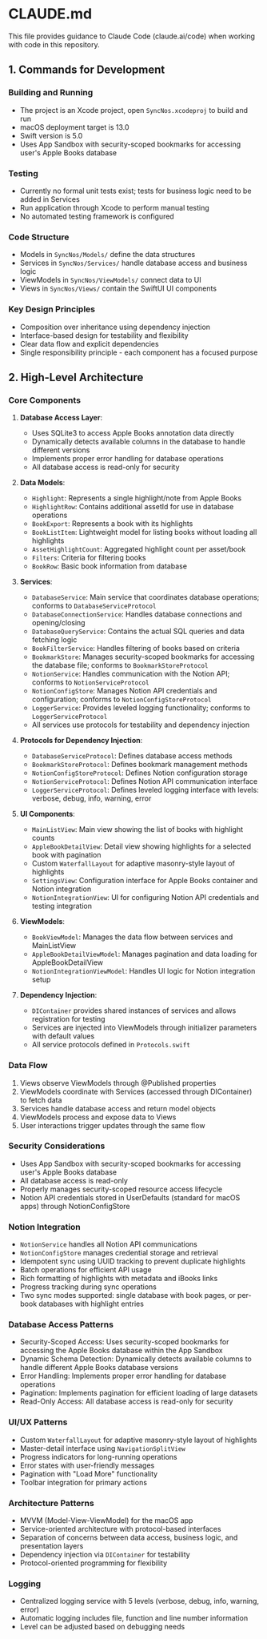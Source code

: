 # CLAUDE.md

This file provides guidance to Claude Code (claude.ai/code) when working with code in this repository.

## 1. Commands for Development

### Building and Running
- The project is an Xcode project, open `SyncNos.xcodeproj` to build and run
- macOS deployment target is 13.0
- Swift version is 5.0
- Uses App Sandbox with security-scoped bookmarks for accessing user's Apple Books database

### Testing
- Currently no formal unit tests exist; tests for business logic need to be added in Services
- Run application through Xcode to perform manual testing
- No automated testing framework is configured

### Code Structure
- Models in `SyncNos/Models/` define the data structures
- Services in `SyncNos/Services/` handle database access and business logic
- ViewModels in `SyncNos/ViewModels/` connect data to UI
- Views in `SyncNos/Views/` contain the SwiftUI UI components

### Key Design Principles
- Composition over inheritance using dependency injection
- Interface-based design for testability and flexibility
- Clear data flow and explicit dependencies
- Single responsibility principle - each component has a focused purpose

## 2. High-Level Architecture

### Core Components
1. **Database Access Layer**:
   - Uses SQLite3 to access Apple Books annotation data directly
   - Dynamically detects available columns in the database to handle different versions
   - Implements proper error handling for database operations
   - All database access is read-only for security

2. **Data Models**:
   - `Highlight`: Represents a single highlight/note from Apple Books
   - `HighlightRow`: Contains additional assetId for use in database operations
   - `BookExport`: Represents a book with its highlights
   - `BookListItem`: Lightweight model for listing books without loading all highlights
   - `AssetHighlightCount`: Aggregated highlight count per asset/book
   - `Filters`: Criteria for filtering books
   - `BookRow`: Basic book information from database

3. **Services**:
   - `DatabaseService`: Main service that coordinates database operations; conforms to `DatabaseServiceProtocol`
   - `DatabaseConnectionService`: Handles database connections and opening/closing
   - `DatabaseQueryService`: Contains the actual SQL queries and data fetching logic
   - `BookFilterService`: Handles filtering of books based on criteria
   - `BookmarkStore`: Manages security-scoped bookmarks for accessing the database file; conforms to `BookmarkStoreProtocol`
   - `NotionService`: Handles communication with the Notion API; conforms to `NotionServiceProtocol`
   - `NotionConfigStore`: Manages Notion API credentials and configuration; conforms to `NotionConfigStoreProtocol`
   - `LoggerService`: Provides leveled logging functionality; conforms to `LoggerServiceProtocol`
   - All services use protocols for testability and dependency injection

4. **Protocols for Dependency Injection**:
   - `DatabaseServiceProtocol`: Defines database access methods
   - `BookmarkStoreProtocol`: Defines bookmark management methods
   - `NotionConfigStoreProtocol`: Defines Notion configuration storage
   - `NotionServiceProtocol`: Defines Notion API communication interface
   - `LoggerServiceProtocol`: Defines leveled logging interface with levels: verbose, debug, info, warning, error

5. **UI Components**:
   - `MainListView`: Main view showing the list of books with highlight counts
   - `AppleBookDetailView`: Detail view showing highlights for a selected book with pagination
   - Custom `WaterfallLayout` for adaptive masonry-style layout of highlights
   - `SettingsView`: Configuration interface for Apple Books container and Notion integration
   - `NotionIntegrationView`: UI for configuring Notion API credentials and testing integration

6. **ViewModels**:
   - `BookViewModel`: Manages the data flow between services and MainListView
   - `AppleBookDetailViewModel`: Manages pagination and data loading for AppleBookDetailView
   - `NotionIntegrationViewModel`: Handles UI logic for Notion integration setup

7. **Dependency Injection**:
   - `DIContainer` provides shared instances of services and allows registration for testing
   - Services are injected into ViewModels through initializer parameters with default values
   - All service protocols defined in `Protocols.swift`

### Data Flow
1. Views observe ViewModels through @Published properties
2. ViewModels coordinate with Services (accessed through DIContainer) to fetch data
3. Services handle database access and return model objects
4. ViewModels process and expose data to Views
5. User interactions trigger updates through the same flow

### Security Considerations
- Uses App Sandbox with security-scoped bookmarks for accessing user's Apple Books database
- All database access is read-only
- Properly manages security-scoped resource access lifecycle
- Notion API credentials stored in UserDefaults (standard for macOS apps) through NotionConfigStore

### Notion Integration
- `NotionService` handles all Notion API communications
- `NotionConfigStore` manages credential storage and retrieval
- Idempotent sync using UUID tracking to prevent duplicate highlights
- Batch operations for efficient API usage
- Rich formatting of highlights with metadata and iBooks links
- Progress tracking during sync operations
- Two sync modes supported: single database with book pages, or per-book databases with highlight entries

### Database Access Patterns
- Security-Scoped Access: Uses security-scoped bookmarks for accessing the Apple Books database within the App Sandbox
- Dynamic Schema Detection: Dynamically detects available columns to handle different Apple Books database versions
- Error Handling: Implements proper error handling for database operations
- Pagination: Implements pagination for efficient loading of large datasets
- Read-Only Access: All database access is read-only for security

### UI/UX Patterns
- Custom `WaterfallLayout` for adaptive masonry-style layout of highlights
- Master-detail interface using `NavigationSplitView`
- Progress indicators for long-running operations
- Error states with user-friendly messages
- Pagination with "Load More" functionality
- Toolbar integration for primary actions

### Architecture Patterns
- MVVM (Model-View-ViewModel) for the macOS app
- Service-oriented architecture with protocol-based interfaces
- Separation of concerns between data access, business logic, and presentation layers
- Dependency injection via `DIContainer` for testability
- Protocol-oriented programming for flexibility

### Logging
- Centralized logging service with 5 levels (verbose, debug, info, warning, error)
- Automatic logging includes file, function and line number information
- Level can be adjusted based on debugging needs
